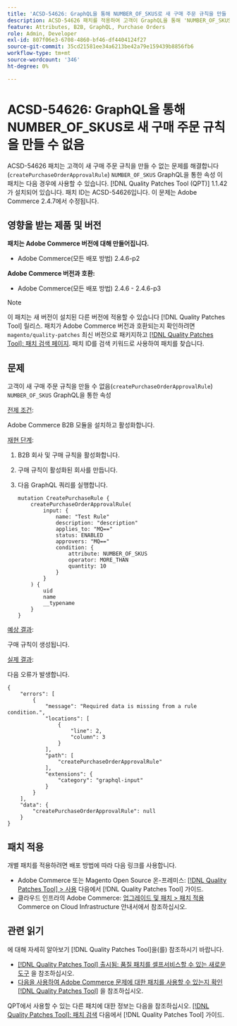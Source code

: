 ```yaml
---
title: 'ACSD-54626: GraphQL을 통해 NUMBER_OF_SKUS로 새 구매 주문 규칙을 만들 수 없음'
description: ACSD-54626 패치를 적용하여 고객이 GraphQL을 통해 'NUMBER_OF_SKUS' 속성으로 새 구매 주문 규칙('createPurchaseOrderApprovalRule')을 생성할 수 없는 Adobe Commerce 문제를 수정합니다.
feature: Attributes, B2B, GraphQL, Purchase Orders
role: Admin, Developer
exl-id: 807f06e3-6708-4860-bf46-df4404124f27
source-git-commit: 35cd21581ee34a6213be42a79e159439b8856fb6
workflow-type: tm+mt
source-wordcount: '346'
ht-degree: 0%

---
```


# ACSD-54626: GraphQL을 통해 NUMBER_OF_SKUS로 새 구매 주문 규칙을 만들 수 없음

ACSD-54626 패치는 고객이 새 구매 주문 규칙을 만들 수 없는 문제를 해결합니다(`createPurchaseOrderApprovalRule`) `NUMBER_OF_SKUS` GraphQL을 통한 속성 이 패치는 다음 경우에 사용할 수 있습니다. [!DNL Quality Patches Tool (QPT)] 1.1.42가 설치되어 있습니다. 패치 ID는 ACSD-54626입니다. 이 문제는 Adobe Commerce 2.4.7에서 수정됩니다.

## 영향을 받는 제품 및 버전

**패치는 Adobe Commerce 버전에 대해 만들어집니다.**

* Adobe Commerce(모든 배포 방법) 2.4.6-p2

**Adobe Commerce 버전과 호환:**

* Adobe Commerce(모든 배포 방법) 2.4.6 - 2.4.6-p3

>[!NOTE]
>
>이 패치는 새 버전이 설치된 다른 버전에 적용할 수 있습니다 [!DNL Quality Patches Tool] 릴리스. 패치가 Adobe Commerce 버전과 호환되는지 확인하려면 `magento/quality-patches` 최신 버전으로 패키지하고 [[!DNL Quality Patches Tool]: 패치 검색 페이지](https://experienceleague.adobe.com/tools/commerce-quality-patches/index.html). 패치 ID를 검색 키워드로 사용하여 패치를 찾습니다.

## 문제

고객이 새 구매 주문 규칙을 만들 수 없음(`createPurchaseOrderApprovalRule`) `NUMBER_OF_SKUS` GraphQL을 통한 속성

<u>전제 조건</u>:

Adobe Commerce B2B 모듈을 설치하고 활성화합니다.

<u>재현 단계</u>:

1. B2B 회사 및 구매 규칙을 활성화합니다.
1. 구매 규칙이 활성화된 회사를 만듭니다.
1. 다음 GraphQL 쿼리를 실행합니다.

   ```
   mutation CreatePurchaseRule {
       createPurchaseOrderApprovalRule(
           input: {
               name: "Test Rule"
               description: "description"
               applies_to: "MQ=="
               status: ENABLED
               approvers: "MQ=="
               condition: {
                   attribute: NUMBER_OF_SKUS
                   operator: MORE_THAN
                   quantity: 10
               }
           }
       ) {
           uid
           name
           __typename
       }
   }
   ```

<u>예상 결과</u>:

구매 규칙이 생성됩니다.

<u>실제 결과</u>:

다음 오류가 발생합니다.

```
{
    "errors": [
        {
            "message": "Required data is missing from a rule condition.",
            "locations": [
                {
                    "line": 2,
                    "column": 3
                }
            ],
            "path": [
                "createPurchaseOrderApprovalRule"
            ],
            "extensions": {
                "category": "graphql-input"
            }
        }
    ],
    "data": {
        "createPurchaseOrderApprovalRule": null
    }
}
```

## 패치 적용

개별 패치를 적용하려면 배포 방법에 따라 다음 링크를 사용합니다.

* Adobe Commerce 또는 Magento Open Source 온-프레미스: [[!DNL Quality Patches Tool] > 사용](https://experienceleague.adobe.com/docs/commerce-operations/tools/quality-patches-tool/usage.html) 다음에서 [!DNL Quality Patches Tool] 가이드.
* 클라우드 인프라의 Adobe Commerce: [업그레이드 및 패치 > 패치 적용](https://experienceleague.adobe.com/docs/commerce-cloud-service/user-guide/develop/upgrade/apply-patches.html) Commerce on Cloud Infrastructure 안내서에서 참조하십시오.

## 관련 읽기

에 대해 자세히 알아보기 [!DNL Quality Patches Tool]을(를) 참조하시기 바랍니다.

* [[!DNL Quality Patches Tool] 출시됨: 품질 패치를 셀프서비스할 수 있는 새로운 도구](/help/announcements/adobe-commerce-announcements/magento-quality-patches-released-new-tool-to-self-serve-quality-patches.md) 을 참조하십시오.
* [다음을 사용하여 Adobe Commerce 문제에 대한 패치를 사용할 수 있는지 확인 [!DNL Quality Patches Tool]](/help/support-tools/patches-available-in-qpt-tool/check-patch-for-magento-issue-with-magento-quality-patches.md) 을 참조하십시오.

QPT에서 사용할 수 있는 다른 패치에 대한 정보는 다음을 참조하십시오. [[!DNL Quality Patches Tool]: 패치 검색](https://experienceleague.adobe.com/tools/commerce-quality-patches/index.html) 다음에서 [!DNL Quality Patches Tool] 가이드.
